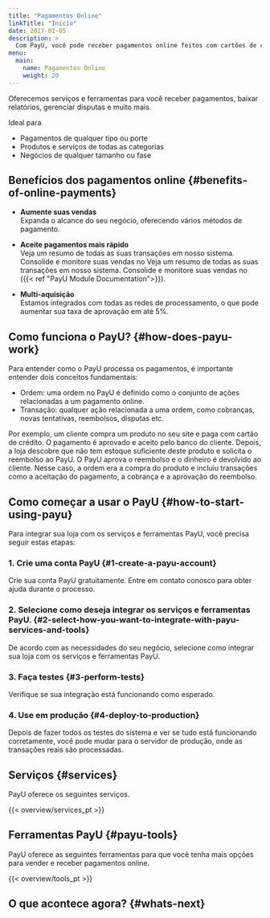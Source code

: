 ```yaml
---
title: "Pagamentos Online"
linkTitle: "Início"
date: 2017-01-05
description: >
  Com PayU, você pode receber pagamentos online feitos com cartões de crédito, transferências bancárias, dinheiro e muito mais.
menu:
  main:
    name: Pagamentos Online
    weight: 20     
---
```


Oferecemos serviços e ferramentas para você receber pagamentos, baixar relatórios, gerenciar disputas e muito mais.

Ideal para

* Pagamentos de qualquer tipo ou porte
* Produtos e serviços de todas as categorias
* Negócios de qualquer tamanho ou fase


## Benefícios dos pagamentos online {#benefits-of-online-payments}
* **Aumente suas vendas**</br>
Expanda o alcance do seu negócio, oferecendo vários métodos de pagamento.

* **Aceite pagamentos mais rápido**</br>
Veja um resumo de todas as suas transações em nosso sistema. Consolide e monitore suas vendas no Veja um resumo de todas as suas transações em nosso sistema. Consolide e monitore suas vendas no ({{< ref "PayU Module Documentation">}}).

* **Multi-aquisição**</br>
Estamos integrados com todas as redes de processamento, o que pode aumentar sua taxa de aprovação em até 5%.

## Como funciona o PayU? {#how-does-payu-work}
Para entender como o PayU processa os pagamentos, é importante entender dois conceitos fundamentais:

* Ordem: uma ordem no PayU é definido como o conjunto de ações relacionadas a um pagamento online.
* Transação: qualquer ação relacionada a uma ordem, como cobranças, novas tentativas, reembolsos, disputas etc.

Por exemplo, um cliente compra um produto no seu site e paga com cartão de crédito. O pagamento é aprovado e aceito pelo banco do cliente. Depois, a loja descobre que não tem estoque suficiente deste produto e solicita o reembolso ao PayU. O PayU aprova o reembolso e o dinheiro é devolvido ao cliente. Nesse caso, a ordem era a compra do produto e incluiu transações como a aceitação do pagamento, a cobrança e a aprovação do reembolso.

## Como começar a usar o PayU {#how-to-start-using-payu}
Para integrar sua loja com os serviços e ferramentas PayU, você precisa seguir estas etapas:

### 1. Crie uma conta PayU {#1-create-a-payu-account}
Crie sua conta PayU gratuitamente. Entre em contato conosco para obter ajuda durante o processo.

### 2. Selecione como deseja integrar os serviços e ferramentas PayU. {#2-select-how-you-want-to-integrate-with-payu-services-and-tools}
De acordo com as necessidades do seu negócio, selecione como integrar sua loja com os serviços e ferramentas PayU.

### 3. Faça testes {#3-perform-tests}
Verifique se sua integração está funcionando como esperado.

### 4. Use em produção {#4-deploy-to-production}
Depois de fazer todos os testes do sistema e ver se tudo está funcionando corretamente, você pode mudar para o servidor de produção, onde as transações reais são processadas.

## Serviços {#services}
PayU oferece os seguintes serviços.

{{< overview/services_pt >}}

## Ferramentas PayU {#payu-tools}
PayU oferece as seguintes ferramentas para que você tenha mais opções para vender e receber pagamentos online.

 {{< overview/tools_pt >}}

<!--
## Select your Integration
Implement PayU with the aggregator model ou gateway, using PayU’s financial agreements ou your own. Select the integration that fits bets with your needs:

{{< overview/navblocks >}}
-->
## O que acontece agora? {#whats-next}

